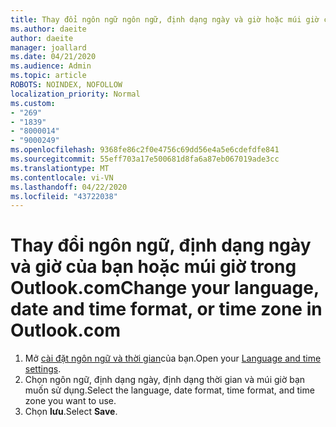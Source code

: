 ```yaml
---
title: Thay đổi ngôn ngữ ngôn ngữ, định dạng ngày và giờ hoặc múi giờ của bạn trong Outlook.com
ms.author: daeite
author: daeite
manager: joallard
ms.date: 04/21/2020
ms.audience: Admin
ms.topic: article
ROBOTS: NOINDEX, NOFOLLOW
localization_priority: Normal
ms.custom:
- "269"
- "1839"
- "8000014"
- "9000249"
ms.openlocfilehash: 9368fe86c2f0e4756c69dd56e4a5e6cdefdfe841
ms.sourcegitcommit: 55eff703a17e500681d8fa6a87eb067019ade3cc
ms.translationtype: MT
ms.contentlocale: vi-VN
ms.lasthandoff: 04/22/2020
ms.locfileid: "43722038"
---
```

# <a name="change-your-language-date-and-time-format-or-time-zone-in-outlookcom"></a><span data-ttu-id="18f41-102">Thay đổi ngôn ngữ, định dạng ngày và giờ của bạn hoặc múi giờ trong Outlook.com</span><span class="sxs-lookup"><span data-stu-id="18f41-102">Change your language, date and time format, or time zone in Outlook.com</span></span>

1. <span data-ttu-id="18f41-103">Mở [cài đặt ngôn ngữ và thời gian](https://go.microsoft.com/fwlink/?linkid=2085505)của bạn.</span><span class="sxs-lookup"><span data-stu-id="18f41-103">Open your [Language and time settings](https://go.microsoft.com/fwlink/?linkid=2085505).</span></span>
1. <span data-ttu-id="18f41-104">Chọn ngôn ngữ, định dạng ngày, định dạng thời gian và múi giờ bạn muốn sử dụng.</span><span class="sxs-lookup"><span data-stu-id="18f41-104">Select the language, date format, time format, and time zone you want to use.</span></span>
1. <span data-ttu-id="18f41-105">Chọn **lưu**.</span><span class="sxs-lookup"><span data-stu-id="18f41-105">Select **Save**.</span></span>